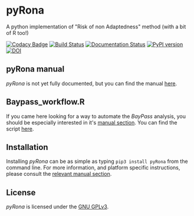 # pyRona
A python implementation of "Risk of non Adaptedness" method (with a bit of R too!)

[![Codacy Badge](https://api.codacy.com/project/badge/Grade/00973a9b20f04c9cb17b1f9dceb5906d)](https://app.codacy.com/app/f.pinamartins/pyRona?utm_source=github.com&utm_medium=referral&utm_content=StuntsPT/pyRona&utm_campaign=badger)
[![Build Status](https://travis-ci.org/StuntsPT/pyRona.svg?branch=master)](https://travis-ci.org/StuntsPT/pyRona) [![Documentation Status](https://readthedocs.org/projects/pyrona/badge/?version=latest)](http://pyrona.readthedocs.io/en/latest/?badge=latest) [![PyPI version](https://badge.fury.io/py/pyRona.svg)](https://badge.fury.io/py/pyRona) [![DOI](https://zenodo.org/badge/73514698.svg)](https://zenodo.org/badge/latestdoi/73514698)


## pyRona manual

*pyRona* is not yet fully documented, but you can find the manual [here](http://pyrona.readthedocs.io/en/latest/).


## Baypass_workflow.R

If you came here looking for a way to automate the *BayPass* analysis, you should be especially interested in it's [manual section](http://pyrona.readthedocs.io/en/latest/baypass/). You can find the script [here](https://github.com/StuntsPT/pyRona/blob/master/pyRona/R/Baypass_workflow.R).


## Installation

Installing *pyRona* can be as simple as typing `pip3 install pyRona` from the command line. For more information, and platform specific instructions, please consult the [relevant manual section](http://pyrona.readthedocs.io/en/latest/install/).


## License

*pyRona* is licensed under the [GNU GPLv3](https://www.gnu.org/licenses/gpl-3.0-standalone.html).

